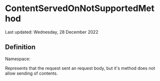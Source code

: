 #  ContentServedOnNotSupportedMethod
Last updated: Wednesday, 28 December 2022

## Definition
Namespace: 

Represents that the request sent an request body, but it's method does not allow sending of contents.

